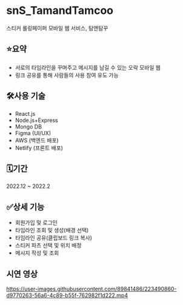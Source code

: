 # snS_TamandTamcoo
스티커 롤링페이퍼 모바일 웹 서비스, 탐앤탐꾸

## ⭐요약
- 서로의 타임라인을 꾸며주고 메시지를 남길 수 있는 오락 모바일 웹
- 링크 공유를 통해 사람들의 사용 참여 유도 가능

## 🛠️사용 기술
- React.js
- Node.js+Express
- Mongo DB
- Figma (UI/UX)
- AWS (백엔드 배포)
- Netlify (프론트 배포)

## 🗓️기간
2022.12 ~ 2022.2

## ✅상세 기능
- 회원가입 및 로그인
- 타임라인 조회 및 생성(배경 선택)
- 타임라인 공유(클립보드 링크 복사)
- 스티커 파츠 선택 및 위치 배정
- 메시지 작성 및 조회

## 시연 영상
https://user-images.githubusercontent.com/89841486/223490860-d9770263-56a6-4c89-b55f-762982f1d222.mp4
